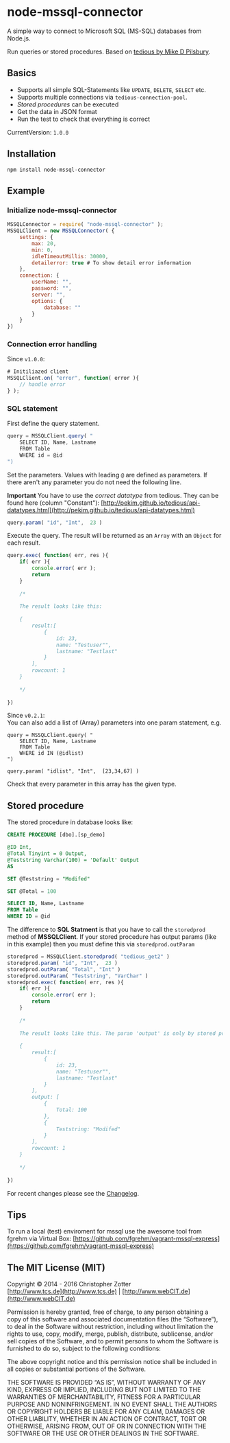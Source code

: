 # node-mssql-connector

A simple way to connect to Microsoft SQL (MS-SQL) databases from Node.js.

Run queries or stored procedures. Based on [tedious by Mike D Pilsbury](http://pekim.github.io/tedious/index.html). 

## Basics
- Supports all simple SQL-Statements like `UPDATE`, `DELETE`, `SELECT` etc.
- Supports multiple connections via `tedious-connection-pool`.
- *Stored procedures* can be executed
- Get the data in JSON format
- Run the test to check that everything is correct

CurrentVersion: `1.0.0`

## Installation

`npm install node-mssql-connector`


## Example

### Initialize node-mssql-connector

```js
MSSQLConnector = require( "node-mssql-connector" );
MSSQLClient = new MSSQLConnector( {
	settings: {
		max: 20,
		min: 0,
		idleTimeoutMillis: 30000,
		detailerror: true # To show detail error information
	},
	connection: {
		userName: "",
		password: "",
		server: "",
		options: {
			database: ""
		}
	}
})
```

### Connection error handling
Since `v1.0.0`:

```js
# Initiliazed client
MSSQLClient.on( "error", function( error ){
	// handle error
} );
```

### SQL statement  

First define the query statement.

```js
query = MSSQLClient.query( "
	SELECT ID, Name, Lastname
	FROM Table
	WHERE id = @id
")
```

Set the parameters. Values with leading `@` are defined as parameters.
If there aren't any parameter you do not need the following line.  
 
**Important** You have to use the *correct datatype* from tedious. They can be found here (column "Constant"): [http://pekim.github.io/tedious/api-datatypes.html](http://pekim.github.io/tedious/api-datatypes.html)

```js
query.param( "id", "Int",  23 )
```


Execute the query. The result will be returned as an `Array` with an `Object` for each result.


```js
query.exec( function( err, res ){
	if( err ){
		console.error( err );
		return
	}
	
	/*
	
	The result looks like this:
	
	{ 
		result:[ 
			{ 
   				id: 23,
       			name: "Testuser"",
       			lastname: "Testlast" 
       		} 
       	],
  		rowcount: 1 
  	}
  	
  	*/
	
})
```

Since `v0.2.1`:  
You can also add a list of (Array) parameters into one param statement, e.g.

	query = MSSQLClient.query( "
		SELECT ID, Name, Lastname
		FROM Table
		WHERE id IN (@idlist)
	")

	query.param( "idlist", "Int",  [23,34,67] )

Check that every parameter in this array has the given type.

## Stored procedure

The stored procedure in database looks like:

```sql
CREATE PROCEDURE [dbo].[sp_demo] 

@ID Int,
@Total Tinyint = 0 Output,
@Teststring Varchar(100) = 'Default' Output
AS

SET @Teststring = "Modifed"

SET @Total = 100

SELECT ID, Name, Lastname
FROM Table
WHERE ID = @id
```

The difference to **SQL Statment** is that you have to call the `storedprod` method of **MSSQLClient**. If your stored procedure has output params (like in this example) then you must define this via `storedprod.outParam`

```js
storedprod = MSSQLClient.storedprod( "tedious_get2" )
storedprod.param( "id", "Int",  23 )
storedprod.outParam( "Total", "Int" )
storedprod.outParam( "Teststring", "VarChar" )
storedprod.exec( function( err, res ){
	if( err ){
		console.error( err );
		return
	}
	
	/*
	
	The result looks like this. The paran 'output' is only by stored procedures.
	
	{ 
		result:[ 
			{ 
   				id: 23,
       			name: "Testuser"",
       			lastname: "Testlast" 
       		} 
       	],
       	output: [ 
       		{ 
       			Total: 100 
       		}, 
       		{ 
       			Teststring: "Modifed" 
       		} 
       	],
  		rowcount: 1 
  	}
  	
  	*/
	
})

```
  
For recent changes please see the [Changelog](https://github.com/Nachbarshund/node-mssql-connector/blob/master/CHANGELOG.md).


## Tips
To run a local (test) enviroment for mssql use the awesome tool from fgrehm via Virtual Box: [https://github.com/fgrehm/vagrant-mssql-express](https://github.com/fgrehm/vagrant-mssql-express)

## The MIT License (MIT)

Copyright © 2014 - 2016 Christopher Zotter  
[http://www.tcs.de](http://www.tcs.de) | [http://www.webCIT.de](http://www.webCIT.de)

Permission is hereby granted, free of charge, to any person obtaining a copy of this software and associated documentation files (the “Software”), to deal in the Software without restriction, including without limitation the rights to use, copy, modify, merge, publish, distribute, sublicense, and/or sell copies of the Software, and to permit persons to whom the Software is furnished to do so, subject to the following conditions:

The above copyright notice and this permission notice shall be included in all copies or substantial portions of the Software.

THE SOFTWARE IS PROVIDED “AS IS”, WITHOUT WARRANTY OF ANY KIND, EXPRESS OR IMPLIED, INCLUDING BUT NOT LIMITED TO THE WARRANTIES OF MERCHANTABILITY, FITNESS FOR A PARTICULAR PURPOSE AND NONINFRINGEMENT. IN NO EVENT SHALL THE AUTHORS OR COPYRIGHT HOLDERS BE LIABLE FOR ANY CLAIM, DAMAGES OR OTHER LIABILITY, WHETHER IN AN ACTION OF CONTRACT, TORT OR OTHERWISE, ARISING FROM, OUT OF OR IN CONNECTION WITH THE SOFTWARE OR THE USE OR OTHER DEALINGS IN THE SOFTWARE.

